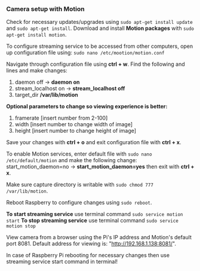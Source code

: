 ### Camera setup with Motion

Check for necessary updates/upgrades using `sudo apt-get install update` and `sudo apt-get install`.
Download and install **Motion packages** with `sudo apt-get install motion`.

To configure streaming service to be accessed from other computers, open up configuration file using:
`sudo nano /etc/mootion/motion.conf`

Navigate through configuration file using **ctrl + w**. Find the following and lines and make changes:
1) daemon off -> **daemon on**
2) stream_localhost on -> **stream_localhost off**
3) target_dir **/var/lib/motion**

**Optional parameters to change so viewing experience is better:**
1) framerate [insert number from 2-100]
2) width [insert number to change width of image]
3) height [insert number to change height of image]

Save your changes with **ctrl + o** and exit configuration file with **ctrl + x**.

To enable Motion services, enter default file with `sudo nano /etc/default/motion` and make the following change:
start_motion_daemon=no -> **start_motion_daemon=yes** then exit with **ctrl + x**.

Make sure capture directory is writable with `sudo chmod 777 /var/lib/motion`.

Reboot Raspberry to configure changes using `sudo reboot`.

**To start streaming service** use terminal command `sudo service motion start`
**To stop streaming service** use terminal command `sudo service motion stop`

View camera from a browser using the Pi's IP address and Motion's default port 8081. Default address for viewing is: "http://192.168.1.138:8081/".

In case of Raspberry Pi rebooting for necessary changes then use streaming service start command in terminal!